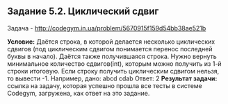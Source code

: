 **Задание 5.2. Циклический сдвиг**
---------------------
Задача - http://codegym.in.ua/problem/5670915f159d54bb38ae521b

**Условие:** Даётся строка, в которой делается несколько циклических сдвигов (под циклическим сдвигом понимается перенос последней буквы в начало). Даётся также получившаяся строка. Нужно вернуть минимальное количество сдвигов(int), которым можно получить из 1-й строки итоговую. Если строку получить циклическим сдвигом нельзя, то вывести -1.
Например, дано:
abcd
cdab
Ответ: 2
**Результат задачи:** ссылка на задачу, которая успешно прошла все тесты в системе Codegym, загружена, как ответ на это задание. 
